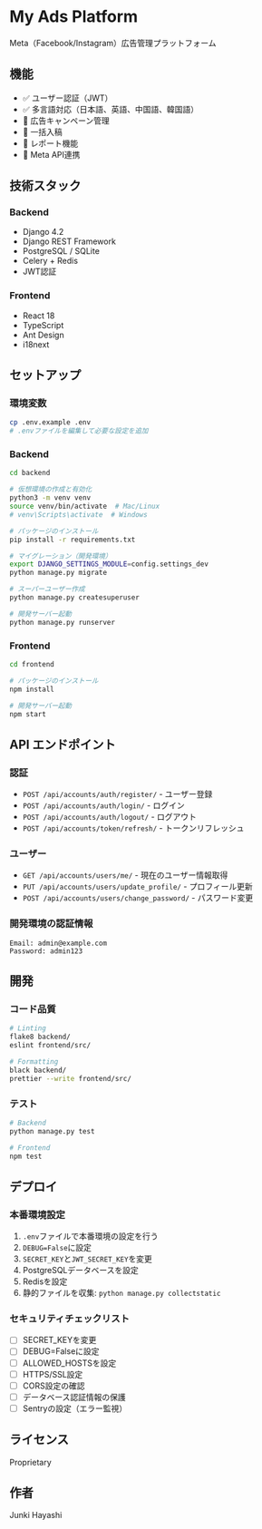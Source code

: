 # My Ads Platform

Meta（Facebook/Instagram）広告管理プラットフォーム

## 機能

- ✅ ユーザー認証（JWT）
- ✅ 多言語対応（日本語、英語、中国語、韓国語）
- 🚧 広告キャンペーン管理
- 🚧 一括入稿
- 🚧 レポート機能
- 🚧 Meta API連携

## 技術スタック

### Backend
- Django 4.2
- Django REST Framework
- PostgreSQL / SQLite
- Celery + Redis
- JWT認証

### Frontend
- React 18
- TypeScript
- Ant Design
- i18next

## セットアップ

### 環境変数

```bash
cp .env.example .env
# .envファイルを編集して必要な設定を追加
```

### Backend

```bash
cd backend

# 仮想環境の作成と有効化
python3 -m venv venv
source venv/bin/activate  # Mac/Linux
# venv\Scripts\activate  # Windows

# パッケージのインストール
pip install -r requirements.txt

# マイグレーション（開発環境）
export DJANGO_SETTINGS_MODULE=config.settings_dev
python manage.py migrate

# スーパーユーザー作成
python manage.py createsuperuser

# 開発サーバー起動
python manage.py runserver
```

### Frontend

```bash
cd frontend

# パッケージのインストール
npm install

# 開発サーバー起動
npm start
```

## API エンドポイント

### 認証
- `POST /api/accounts/auth/register/` - ユーザー登録
- `POST /api/accounts/auth/login/` - ログイン
- `POST /api/accounts/auth/logout/` - ログアウト
- `POST /api/accounts/token/refresh/` - トークンリフレッシュ

### ユーザー
- `GET /api/accounts/users/me/` - 現在のユーザー情報取得
- `PUT /api/accounts/users/update_profile/` - プロフィール更新
- `POST /api/accounts/users/change_password/` - パスワード変更

### 開発環境の認証情報

```
Email: admin@example.com
Password: admin123
```

## 開発

### コード品質

```bash
# Linting
flake8 backend/
eslint frontend/src/

# Formatting
black backend/
prettier --write frontend/src/
```

### テスト

```bash
# Backend
python manage.py test

# Frontend
npm test
```

## デプロイ

### 本番環境設定

1. `.env`ファイルで本番環境の設定を行う
2. `DEBUG=False`に設定
3. `SECRET_KEY`と`JWT_SECRET_KEY`を変更
4. PostgreSQLデータベースを設定
5. Redisを設定
6. 静的ファイルを収集: `python manage.py collectstatic`

### セキュリティチェックリスト

- [ ] SECRET_KEYを変更
- [ ] DEBUG=Falseに設定
- [ ] ALLOWED_HOSTSを設定
- [ ] HTTPS/SSL設定
- [ ] CORS設定の確認
- [ ] データベース認証情報の保護
- [ ] Sentryの設定（エラー監視）

## ライセンス

Proprietary

## 作者

Junki Hayashi

